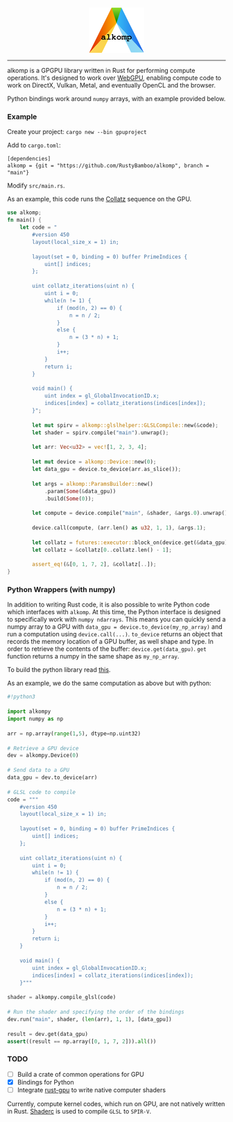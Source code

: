 <p align="center">
  <img width="25%" src="https://github.com/RustyBamboo/alkomp/raw/main/docs/alkomp-logo.png">
</p>

--------------------------------------------------------------------

alkomp is a GPGPU library written in Rust for performing compute operations. It's designed to work over [WebGPU](https://www.w3.org/community/gpu/), enabling compute code to work on DirectX, Vulkan, Metal, and eventually OpenCL and the browser.

Python bindings work around `numpy` arrays, with an example provided below.

### Example

Create your project: `cargo new --bin gpuproject`

Add to `cargo.toml`:
```
[dependencies]
alkomp = {git = "https://github.com/RustyBamboo/alkomp", branch = "main"}
```

Modify `src/main.rs`.

As an example, this code runs the [Collatz](https://en.wikipedia.org/wiki/Collatz_conjecture) sequence on the GPU.
```rust
use alkomp;
fn main() {
    let code = "
        #version 450
        layout(local_size_x = 1) in;

        layout(set = 0, binding = 0) buffer PrimeIndices {
            uint[] indices;
        };

        uint collatz_iterations(uint n) {
            uint i = 0;
            while(n != 1) {
                if (mod(n, 2) == 0) {
                    n = n / 2;
                }
                else {
                    n = (3 * n) + 1;
                }
                i++;
            }
            return i;
        }

        void main() {
            uint index = gl_GlobalInvocationID.x;
            indices[index] = collatz_iterations(indices[index]);
        }";

        let mut spirv = alkomp::glslhelper::GLSLCompile::new(&code);
        let shader = spirv.compile("main").unwrap();

        let arr: Vec<u32> = vec![1, 2, 3, 4];

        let mut device = alkomp::Device::new(0);
        let data_gpu = device.to_device(arr.as_slice());

        let args = alkomp::ParamsBuilder::new()
            .param(Some(&data_gpu))
            .build(Some(0));

        let compute = device.compile("main", &shader, &args.0).unwrap();

        device.call(compute, (arr.len() as u32, 1, 1), &args.1);

        let collatz = futures::executor::block_on(device.get(&data_gpu)).unwrap();
        let collatz = &collatz[0..collatz.len() - 1];

        assert_eq!(&[0, 1, 7, 2], &collatz[..]);
}
```

### Python Wrappers (with numpy)

In addition to writing Rust code, it is also possible to write Python code which interfaces with `alkomp`. At this time, the Python interface is designed to specifically work with `numpy ndarrays`. This means you can quickly send a numpy array to a GPU with `data_gpu = device.to_device(my_np_array)` and run a computation using `device.call(...)`. `to_device` returns an object that records the memory location of a GPU buffer, as well shape and type. In order to retrieve the contents of the buffer: `device.get(data_gpu)`. `get` function returns a numpy in the same shape as `my_np_array`.

To build the python library read [this](py/README.md).

As an example, we do the same computation as above but with python:

```python
#!python3

import alkompy
import numpy as np

arr = np.array(range(1,5), dtype=np.uint32)

# Retrieve a GPU device
dev = alkompy.Device(0)

# Send data to a GPU
data_gpu = dev.to_device(arr)

# GLSL code to compile
code = """
    #version 450
    layout(local_size_x = 1) in;
    
    layout(set = 0, binding = 0) buffer PrimeIndices {
        uint[] indices;
    };

    uint collatz_iterations(uint n) {
        uint i = 0;
        while(n != 1) {
            if (mod(n, 2) == 0) {
                n = n / 2;
            }
            else {
                n = (3 * n) + 1;
            }
            i++;
        }
        return i;
    }
    
    void main() {
        uint index = gl_GlobalInvocationID.x;
        indices[index] = collatz_iterations(indices[index]);
    }"""

shader = alkompy.compile_glsl(code)

# Run the shader and specifying the order of the bindings
dev.run("main", shader, (len(arr), 1, 1), [data_gpu])

result = dev.get(data_gpu)
assert((result == np.array([0, 1, 7, 2])).all())
```

### TODO

- [ ] Build a crate of common operations for GPU
- [X] Bindings for Python
- [ ] Integrate [rust-gpu](https://github.com/EmbarkStudios/rust-gpu) to write native computer shaders

Currently, compute kernel codes, which run on GPU, are not natively written in Rust. [Shaderc](https://github.com/google/shaderc) is used to compile `GLSL` to `SPIR-V`.